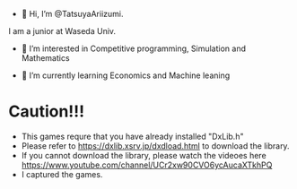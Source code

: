 - 👋 Hi, I’m @TatsuyaAriizumi.

I am a junior at Waseda Univ.

- 👀 I’m interested in Competitive programming, Simulation and Mathematics

- 🌱 I’m currently learning Economics and Machine leaning

# Caution!!!
- This games requre that you have already installed "DxLib.h"
- Please refer to https://dxlib.xsrv.jp/dxdload.html to download the library.
- If you cannot download the library, please watch the videoes here https://www.youtube.com/channel/UCr2xw90CVO6ycAucaXTkhPQ
- I captured the games.
